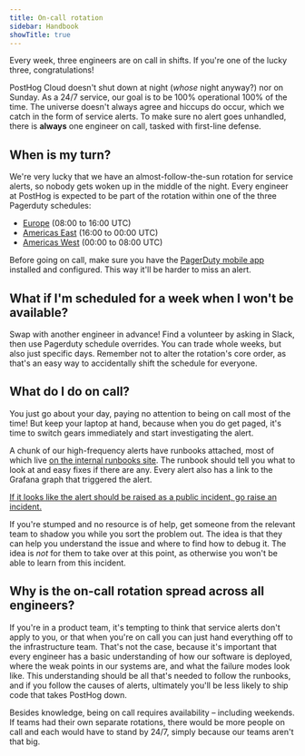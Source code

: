 ```yaml
---
title: On-call rotation
sidebar: Handbook
showTitle: true
---
```


Every week, three engineers are on call in shifts. If you're one of the lucky three, congratulations!

PostHog Cloud doesn't shut down at night (_whose_ night anyway?) nor on Sunday. As a 24/7 service, our goal is to be 100% operational 100% of the time. The universe doesn't always agree and hiccups do occur, which we catch in the form of service alerts. To make sure no alert goes unhandled, there is **always** one engineer on call, tasked with first-line defense.

## When is my turn?

We're very lucky that we have an almost-follow-the-sun rotation for service alerts, so nobody gets woken up in the middle of the night. Every engineer at PostHog is expected to be part of the rotation within one of the three Pagerduty schedules:

- [Europe](https://posthog.pagerduty.com/schedules#PF7ZGBT) (08:00 to 16:00 UTC)
- [Americas East](https://posthog.pagerduty.com/schedules#PW1E9Y4) (16:00 to 00:00 UTC)
- [Americas West](https://posthog.pagerduty.com/schedules#P3J10CZ) (00:00 to 08:00 UTC)

Before going on call, make sure you have the [PagerDuty mobile app](https://support.pagerduty.com/docs/mobile-app) installed and configured. This way it'll be harder to miss an alert.

## What if I'm scheduled for a week when I won't be available?

Swap with another engineer in advance! Find a volunteer by asking in Slack, then use Pagerduty schedule overrides. You can trade whole weeks, but also just specific days. Remember not to alter the rotation's core order, as that's an easy way to accidentally shift the schedule for everyone.

## What do I do on call?

You just go about your day, paying no attention to being on call most of the time! But keep your laptop at hand, because when you do get paged, it's time to switch gears immediately and start investigating the alert.

A chunk of our high-frequency alerts have runbooks attached, most of which live [on the internal runbooks site](http://runbooks/). The runbook should tell you what to look at and easy fixes if there are any. Every alert also has a link to the Grafana graph that triggered the alert.

[If it looks like the alert should be raised as a public incident, go raise an incident.](https://posthog.com/handbook/engineering/incidents)

If you're stumped and no resource is of help, get someone from the relevant team to shadow you while you sort the problem out. The idea is that they can help you understand the issue and where to find how to debug it. The idea is _not_ for them to take over at this point, as otherwise you won't be able to learn from this incident.

## Why is the on-call rotation spread across all engineers?

If you're in a product team, it's tempting to think that service alerts don't apply to you, or that when you're on call you can just hand everything off to the infrastructure team. That's not the case, because it's important that every engineer has a basic understanding of how our software is deployed, where the weak points in our systems are, and what the failure modes look like. This understanding should be all that's needed to follow the runbooks, and if you follow the causes of alerts, ultimately you'll be less likely to ship code that takes PostHog down.

Besides knowledge, being on call requires availability – including weekends. If teams had their own separate rotations, there would be more people on call and each would have to stand by 24/7, simply because our teams aren't that big.
